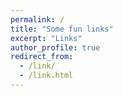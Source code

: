 ```yaml
---
permalink: /
title: "Some fun links"
excerpt: "Links"
author_profile: true
redirect_from: 
  - /link/
  - /link.html
---
```





